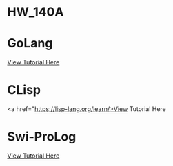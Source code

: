 # HW_140A

# GoLang 
<a href="https://www.w3schools.com/go/go_function_parameters.php">View Tutorial Here</a>

# CLisp
<a href="https://lisp-lang.org/learn/>View Tutorial Here</a>

# Swi-ProLog
<a href="https://www.geeksforgeeks.org/lists-in-prolog/">View Tutorial Here</a>
